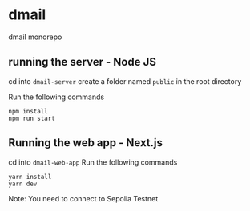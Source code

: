 # dmail

dmail monorepo

## running the server - Node JS

cd into `dmail-server`
create a folder named `public`  in the root directory

Run the following commands

```
npm install
npm run start
```

## Running the web app - Next.js

cd into `dmail-web-app`
Run the following commands
```
yarn install
yarn dev
```
Note: You need to connect to Sepolia Testnet
